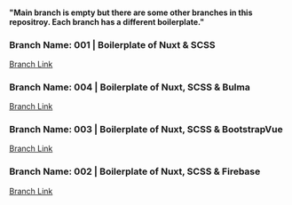 #### "Main branch is empty but there are some other branches in this repositroy. Each branch has a different boilerplate."




### Branch Name: 001 | Boilerplate of Nuxt & SCSS <br/>
[Branch Link](https://github.com/Rasaf-Ibrahim/Vue.js-Boilerplates/tree/001) <br/>


### Branch Name: 004 | Boilerplate of Nuxt, SCSS & Bulma <br/>
[Branch Link](https://github.com/Rasaf-Ibrahim/Vue.js-Boilerplates/tree/004 ) <br/>

### Branch Name: 003 | Boilerplate of Nuxt, SCSS & BootstrapVue <br/>
[Branch Link](https://github.com/Rasaf-Ibrahim/Vue.js-Boilerplates/tree/003 ) <br/>

### Branch Name: 002 | Boilerplate of Nuxt, SCSS & Firebase <br/>
[Branch Link](https://github.com/Rasaf-Ibrahim/Vue.js-Boilerplates/tree/002) <br/>

